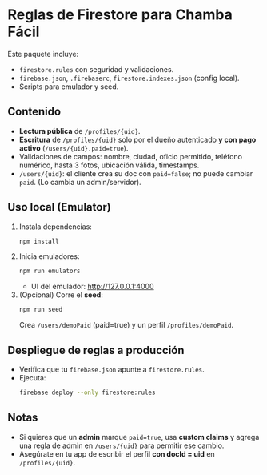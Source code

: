 # Reglas de Firestore para Chamba Fácil

Este paquete incluye:
- `firestore.rules` con seguridad y validaciones.
- `firebase.json`, `.firebaserc`, `firestore.indexes.json` (config local).
- Scripts para emulador y seed.

## Contenido
- **Lectura pública** de `/profiles/{uid}`.
- **Escritura** de `/profiles/{uid}` solo por el dueño autenticado **y con pago activo** (`/users/{uid}.paid=true`).
- Validaciones de campos: nombre, ciudad, oficio permitido, teléfono numérico, hasta 3 fotos, ubicación válida, timestamps.
- `/users/{uid}`: el cliente crea su doc con `paid=false`; no puede cambiar `paid`. (Lo cambia un admin/servidor).

## Uso local (Emulator)
1. Instala dependencias:
   ```bash
   npm install
   ```
2. Inicia emuladores:
   ```bash
   npm run emulators
   ```
   - UI del emulador: http://127.0.0.1:4000
3. (Opcional) Corre el **seed**:
   ```bash
   npm run seed
   ```
   Crea `/users/demoPaid` (paid=true) y un perfil `/profiles/demoPaid`.

## Despliegue de reglas a producción
- Verifica que tu `firebase.json` apunte a `firestore.rules`.
- Ejecuta:
  ```bash
  firebase deploy --only firestore:rules
  ```

## Notas
- Si quieres que un **admin** marque `paid=true`, usa **custom claims** y agrega una regla de admin en `/users/{uid}` para permitir ese cambio.
- Asegúrate en tu app de escribir el perfil **con docId = uid** en `/profiles/{uid}`.
